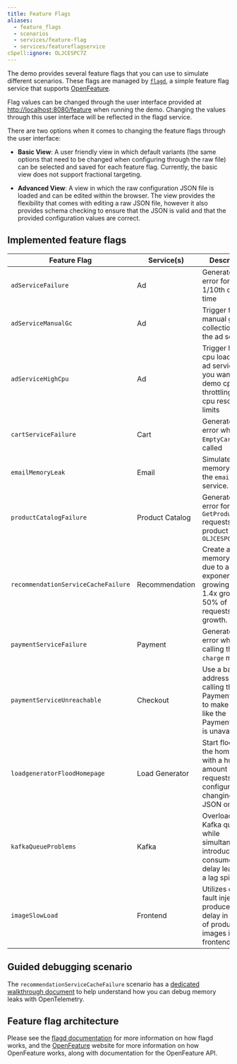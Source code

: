 ```yaml
---
title: Feature Flags
aliases:
  - feature_flags
  - scenarios
  - services/feature-flag
  - services/featureflagservice
cSpell:ignore: OLJCESPC7Z
---
```


The demo provides several feature flags that you can use to simulate different
scenarios. These flags are managed by [`flagd`](https://flagd.dev), a simple
feature flag service that supports [OpenFeature](https://openfeature.dev).

Flag values can be changed through the user interface provided at
<http://localhost:8080/feature> when running the demo. Changing the values
through this user interface will be reflected in the flagd service.

There are two options when it comes to changing the feature flags through the
user interface:

- **Basic View**: A user friendly view in which default variants (the same
  options that need to be changed when configuring through the raw file) can be
  selected and saved for each feature flag. Currently, the basic view does not
  support fractional targeting.

- **Advanced View**: A view in which the raw configuration JSON file is loaded
  and can be edited within the browser. The view provides the flexibility that
  comes with editing a raw JSON file, however it also provides schema checking
  to ensure that the JSON is valid and that the provided configuration values
  are correct.

## Implemented feature flags

| Feature Flag                        | Service(s)      | Description                                                                                               |
| ----------------------------------- | --------------- | --------------------------------------------------------------------------------------------------------- |
| `adServiceFailure`                  | Ad              | Generate an error for `GetAds` 1/10th of the time                                                         |
| `adServiceManualGc`                 | Ad              | Trigger full manual garbage collections in the ad service                                                 |
| `adServiceHighCpu`                  | Ad              | Trigger high cpu load in the ad service. If you want to demo cpu throttling, set cpu resource limits      |
| `cartServiceFailure`                | Cart            | Generate an error whenever `EmptyCart` is called                                                          |
| `emailMemoryLeak`                   | Email           | Simulate a memory leak in the `email` service.                                                            |
| `productCatalogFailure`             | Product Catalog | Generate an error for `GetProduct` requests with product ID: `OLJCESPC7Z`                                 |
| `recommendationServiceCacheFailure` | Recommendation  | Create a memory leak due to an exponentially growing cache. 1.4x growth, 50% of requests trigger growth.  |
| `paymentServiceFailure`             | Payment         | Generate an error when calling the `charge` method.                                                       |
| `paymentServiceUnreachable`         | Checkout        | Use a bad address when calling the PaymentService to make it seem like the PaymentService is unavailable. |
| `loadgeneratorFloodHomepage`        | Load Generator  | Start flooding the homepage with a huge amount of requests, configurable by changing flagd JSON on state. |
| `kafkaQueueProblems`                | Kafka           | Overloads Kafka queue while simultaneously introducing a consumer side delay leading to a lag spike.      |
| `imageSlowLoad`                     | Frontend        | Utilizes envoy fault injection, produces a delay in loading of product images in the frontend.            |

## Guided debugging scenario

The `recommendationServiceCacheFailure` scenario has a
[dedicated walkthrough document](recommendation-cache/) to help understand how
you can debug memory leaks with OpenTelemetry.

## Feature flag architecture

Please see the [flagd documentation](https://flagd.dev) for more information on
how flagd works, and the [OpenFeature](https://openfeature.dev) website for more
information on how OpenFeature works, along with documentation for the
OpenFeature API.
